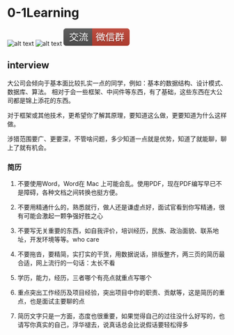 # 0-1Learning

![alt text](../static/common/svg/luoxiaosheng.svg "公众号")
![alt text](../static/common/svg/luoxiaosheng_learning.svg "学习")
![alt text](../static/common/svg/luoxiaosheng_wechat.svg "微信")


## interview

大公司会倾向于基本面比较扎实一点的同学，例如：基本的数据结构、设计模式、数据库、算法。
相对于会一些框架、中间件等东西，有了基础，这些东西在大公司都是锦上添花的东西。

对于框架或其他技术，更希望你了解其原理，要知道这么做，更要知道为什么这样做。

涉猎范围要广、更要深，不管啥问题，多少知道一点就是优势，知道了就能聊，聊上了就有机会。


### 简历
 
1. 不要使用Word，Word在 Mac 上可能会乱。使用PDF，现在PDF编写早已不是障碍，各种文档之间转换也挺方便。

2. 不要用精通什么的，熟悉就行，做人还是谦虚点好，面试官看到你写精通，很有可能会激起一颗争强好胜之心

3. 不要写无关重要的东西，如自我评价，培训经历，民族、政治面貌、联系地址，开发环境等等。who care

4. 不要拖沓，要精简，实打实的干货，用数据说话，排版整齐，两三页的简历最合适，网上流行的一句话：太长不看

5. 学历，能力，经历，三者哪个有亮点就重点写哪个

6. 重点突出工作经历及项目经验，突出项目中你的职责、贡献等，这是简历的重点，也是面试主要聊的点

7. 简历文字只是一方面，态度也很重要，如果觉得自己的过往没什么好写的，也请写你真实的自己，浮华褪去，说真话总会比说假话要轻松得多


